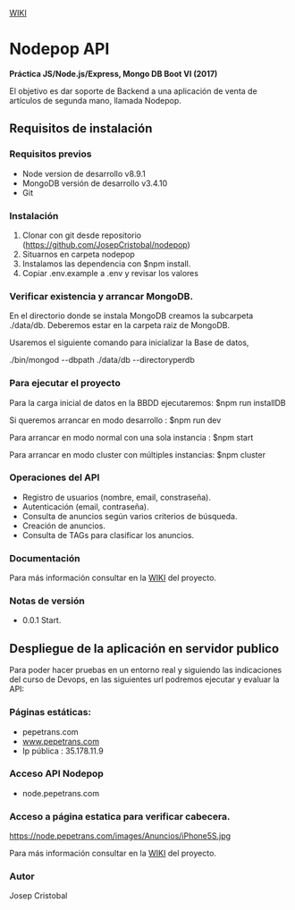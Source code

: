[WIKI](https://github.com/JosepCristobal/nodepop/wiki)
# **Nodepop API**
**Práctica JS/Node.js/Express, Mongo DB Boot VI (2017)**

El objetivo es dar soporte de Backend a una aplicación de venta de artículos de segunda mano, llamada Nodepop.

## Requisitos de instalación

### Requisitos previos
* Node version de desarrollo v8.9.1
* MongoDB versión de desarrollo v3.4.10
* Git

### Instalación
1. Clonar con git desde repositorio (https://github.com/JosepCristobal/nodepop)
2. Situarnos en carpeta nodepop
3. Instalamos las dependencia con $npm install.
4. Copiar .env.example a .env y revisar los valores
 
### Verificar existencia y arrancar MongoDB. 

En el directorio donde se instala MongoDB creamos la subcarpeta ./data/db.
Deberemos estar en la carpeta raiz de MongoDB.

Usaremos el siguiente comando para inicializar la Base de datos,

./bin/mongod --dbpath ./data/db --directoryperdb


### Para ejecutar el proyecto
Para la carga inicial de datos en la BBDD ejecutaremos:
$npm run installDB

Si queremos arrancar en modo desarrollo :
$npm run dev

Para arrancar en modo normal con una sola instancia :
$npm start

Para arrancar en modo cluster con múltiples instancias:
$npm cluster

### Operaciones del API
* Registro de usuarios (nombre, email, constraseña).
* Autenticación (email, contraseña).
* Consulta de anuncios según varios criterios de búsqueda.
* Creación de anuncios.
* Consulta de TAGs para clasificar los anuncios.

### Documentación 
Para más información consultar en la [WIKI](https://github.com/JosepCristobal/nodepop/wiki) del proyecto.

### Notas de versión
* 0.0.1 Start.

## Despliegue de la aplicación en servidor publico
Para poder hacer pruebas en un entorno real y siguiendo las indicaciones del curso de Devops, en las siguientes url
podremos ejecutar y evaluar la API:

 ### Páginas estáticas:
  * pepetrans.com
  * www.pepetrans.com
  * Ip pública : 35.178.11.9
 
 ### Acceso API Nodepop
  * node.pepetrans.com
 
 ### Acceso a página estatica para verificar cabecera.
   https://node.pepetrans.com/images/Anuncios/iPhone5S.jpg
   
  Para más información consultar en la [WIKI](https://github.com/JosepCristobal/nodepop/wiki) del proyecto.

### Autor
 Josep Cristobal
 
 
